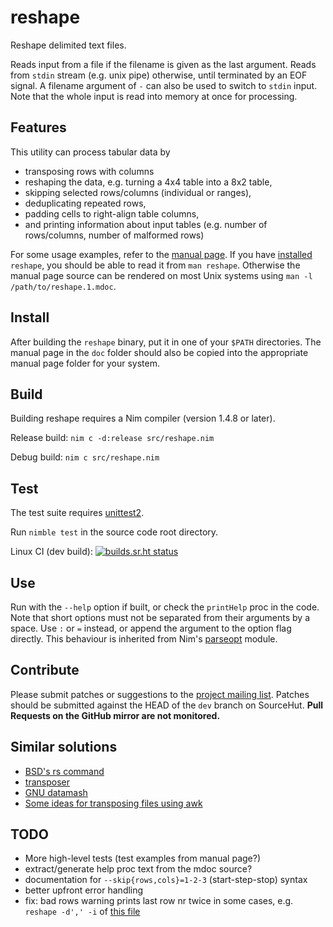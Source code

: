 # reshape

Reshape delimited text files.

Reads input from a file if the filename is given as the last argument.
Reads from `stdin` stream (e.g. unix pipe) otherwise, until terminated by an EOF signal.
A filename argument of `-` can also be used to switch to `stdin` input.
Note that the whole input is read into memory at once for processing.

## Features

This utility can process tabular data by
- transposing rows with columns
- reshaping the data, e.g. turning a 4x4 table into a 8x2 table,
- skipping selected rows/columns (individual or ranges),
- deduplicating repeated rows,
- padding cells to right-align table columns,
- and printing information about input tables (e.g. number of rows/columns, number of malformed rows)

For some usage examples, refer to the [manual page](./doc/reshape.1.mdoc).
If you have [installed](#Install) `reshape`, you should be able to read it from `man reshape`.
Otherwise the manual page source can be rendered on most Unix systems using `man -l /path/to/reshape.1.mdoc`.

## Install

After building the `reshape` binary, put it in one of your `$PATH` directories.
The manual page in the `doc` folder should also be copied into the appropriate manual page folder for your system.

## Build

Building reshape requires a Nim compiler (version 1.4.8 or later).

Release build: `nim c -d:release src/reshape.nim`

Debug build: `nim c src/reshape.nim`

## Test

The test suite requires [unittest2](https://github.com/status-im/nim-unittest2).

Run `nimble test` in the source code root directory.

Linux CI (dev build): [![builds.sr.ht status](https://builds.sr.ht/~adigitoleo/reshape.svg)](https://builds.sr.ht/~adigitoleo/reshape)

## Use

Run with the `--help` option if built, or check the `printHelp` proc in the code.
Note that short options must not be separated from their arguments by a space.
Use `:` or `=` instead, or append the argument to the option flag directly.
This behaviour is inherited from Nim's [parseopt][parseopt] module.

## Contribute

Please submit patches or suggestions to the [project mailing list](https://lists.sr.ht/~adigitoleo/reshape-devel).
Patches should be submitted against the HEAD of the `dev` branch on SourceHut.
**Pull Requests on the GitHub mirror are not monitored.**

## Similar solutions

- [BSD's rs command](https://man.netbsd.org/rs.1)
- [transposer](https://github.com/keithhamilton/transposer)
- [GNU datamash](https://www.gnu.org/software/datamash/)
- [Some ideas for transposing files using awk](https://stackoverflow.com/questions/1729824/an-efficient-way-to-transpose-a-file-in-bash)

## TODO

- More high-level tests (test examples from manual page?)
- extract/generate help proc text from the mdoc source?
- documentation for `--skip{rows,cols}=1-2-3` (start-step-stop) syntax
- better upfront error handling
- fix: bad rows warning prints last row nr twice in some cases, e.g. `reshape
  -d',' -i` of [this file](https://github.com/Patol75/PyDRex/blob/main/src/pydrex/data/thirdparty/Kaminski2001_GBMshear.scsv)

[parseopt]: https://nim-lang.org/docs/parseopt.html
